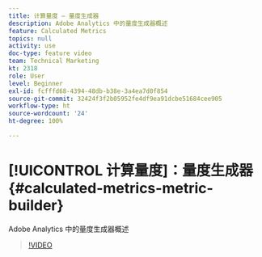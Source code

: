 ```yaml
---
title: 计算量度 — 量度生成器
description: Adobe Analytics 中的量度生成器概述
feature: Calculated Metrics
topics: null
activity: use
doc-type: feature video
team: Technical Marketing
kt: 2318
role: User
level: Beginner
exl-id: fcfffd68-4394-48db-b38e-3a4ea7d0f854
source-git-commit: 32424f3f2b05952fe4df9ea91dcbe51684cee905
workflow-type: ht
source-wordcount: '24'
ht-degree: 100%

---
```


# [!UICONTROL 计算量度]：量度生成器 {#calculated-metrics-metric-builder}

Adobe Analytics 中的量度生成器概述

>[!VIDEO](https://video.tv.adobe.com/v/25411/?quality=12)
